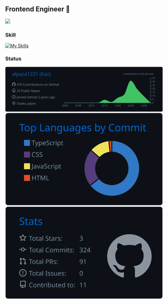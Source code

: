 ## Frontend Engineer 🤔
![](https://komarev.com/ghpvc/?username=KazukiAmatatsu&color=brightgreen)


### Skill
[![My Skills](https://skillicons.dev/icons?i=nextjs,react,nuxt,vue,astro,ts,js,html,css,scss,supabase,firebase,tailwind,styledcomponents,jest,vercel,vscode,figma,&theme=dark&perline=6)](https://skillicons.dev)

### Status
[![](https://raw.githubusercontent.com/KazukiAmatatsu/KazukiAmatatsu/main/profile-summary-card-output/github_dark/0-profile-details.svg)](https://github.com/vn7n24fzkq/github-profile-summary-cards)
[![](https://raw.githubusercontent.com/KazukiAmatatsu/KazukiAmatatsu/main/profile-summary-card-output/github_dark/2-most-commit-language.svg)](https://github.com/vn7n24fzkq/github-profile-summary-cards)
[![](https://raw.githubusercontent.com/KazukiAmatatsu/KazukiAmatatsu/main/profile-summary-card-output/github_dark/3-stats.svg)](https://github.com/vn7n24fzkq/github-profile-summary-cards)
